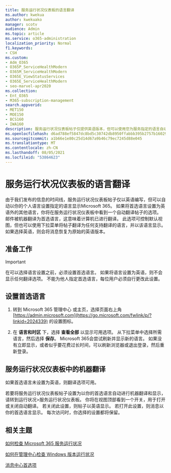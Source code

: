 ```yaml
---
title: 服务运行状况仪表板的语言翻译
ms.author: kwekua
author: kwekuako
manager: scotv
audience: Admin
ms.topic: article
ms.service: o365-administration
localization_priority: Normal
f1.keywords:
- CSH
ms.custom:
- Adm_O365
- O365P_ServiceHealthModern
- O365M_ServiceHealthModern
- O365E_ViewStatusServices
- O365E_ServiceHealthModern
- seo-marvel-apr2020
ms.collection:
- Ent_O365
- M365-subscription-management
search.appverid:
- MET150
- MOE150
- BCS160
- IWA160
description: 服务运行状况仪表板帖子仅提供英语版本，但可以使用您为服务指定的语言自动Microsoft 365。
ms.openlocfilehash: d6ad788ef5847dc8bd5c30742db8950ffabbb395b2757b16029438ef542f35cc
ms.sourcegitcommit: a1b66e1e80c25d14d67a9b46c79ec7245d88e045
ms.translationtype: MT
ms.contentlocale: zh-CN
ms.lasthandoff: 08/05/2021
ms.locfileid: "53864623"
---
```

# <a name="language-translation-for-service-health-dashboard"></a>服务运行状况仪表板的语言翻译

由于我们发布的信息的时间线，服务运行状况仪表板帖子仅以英语编写，但可以自动以你的个人语言设置指定的语言显示Microsoft 365。 如果将首选语言设置为英语外的其他语言，你将在服务运行状况仪表板中看到一个自动翻译帖子的选项。 邮件被机器翻译为首选语言，这意味着计算机已进行翻译。 此选项可控制默认视图，但也可以使用下拉菜单将帖子翻译为任何支持翻译的语言，并以该语言显示。 如果选择英语，则会将消息恢复为原始的英语版本。

## <a name="before-you-begin"></a>准备工作

> [!IMPORTANT]
> 在可以选择语言设置之前，必须设置首选语言。 如果将语言设置为英语，则不会显示任何翻译选项。 不能为他人指定首选语言，每位用户必须自行更改此设置。

## <a name="set-your-preferred-language"></a>设置首选语言

1. 转到 Microsoft 365 管理中心 或主页，选择页面右上角 [https://admin.microsoft.com](https://go.microsoft.com/fwlink/p/?linkid=2024339) 的设置图标。

1. 在 **语言和时区** 下，选择 **查看全部** 以显示可用选项。 从下拉菜单中选择所需语言，然后选择 **保存**。 Microsoft 365会尝试刷新并显示新的语言。 如果没有立即显示，或者似乎要花费过长时间，可以刷新浏览器或退出登录，然后重新登录。

## <a name="machine-translation-in-service-health-dashboard"></a>服务运行状况仪表板中的机器翻译

如果首选语言未设置为英语，则翻译选项可用。

若要将服务运行状况仪表板帖子设置为以你的首选语言自动进行机器翻译和显示，请转到运行状况>服务运行状况仪表板。 你将在视图顶部看到一个开关，用于打开或关闭自动翻译。 若关闭此设置，则帖子以英语显示。 若打开此设置，则消息以你的首选语言显示。 每次访问时，你选择的设置都将保留。

## <a name="related-topics"></a>相关主题

[如何检查 Microsoft 365 服务运行状况](view-service-health.md)

[如何在管理中心检查 Windows 版本运行状况](/windows/deployment/update/check-release-health)

[消息中心首选项](../admin/manage/message-center.md?preserve-view=true&view=o365-worldwide#preferences)
